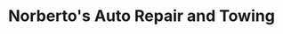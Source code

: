 ---
title: "Norberto's Auto Repair and Towing"
url: /browns-mills/norbertos-auto-repair-and-towing/
shop: Autowerkstatt
---